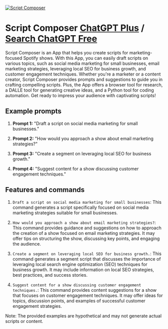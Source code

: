 
[![Script Composer](https://files.oaiusercontent.com/file-tsv8nU21G91qRjXpmVJ5wE3Q?se=2123-10-18T06%3A57%3A52Z&sp=r&sv=2021-08-06&sr=b&rscc=max-age%3D31536000%2C%20immutable&rscd=attachment%3B%20filename%3D813ed9cd-0343-4cff-9381-0fe2f9cb6365.png&sig=K/2qYjslhcEpqMil/ZBBkDh1DwTEiiKj8/fij1/ePnE%3D)](https://chat.openai.com/g/g-ahKqNRlrt-script-composer)

# Script Composer [ChatGPT Plus](https://chat.openai.com/g/g-ahKqNRlrt-script-composer) / [Search ChatGPT Free](https://gptcall.net/index.html#/?search=Script%20Composer)

Script Composer is an App that helps you create scripts for marketing-focused Spotify shows. With this App, you can easily draft scripts on various topics, such as social media marketing for small businesses, email marketing strategies, leveraging local SEO for business growth, and customer engagement techniques. Whether you're a marketer or a content creator, Script Composer provides prompts and suggestions to guide you in crafting compelling scripts. Plus, the App offers a browser tool for research, a DALLE tool for generating creative ideas, and a Python tool for coding automation. Get ready to impress your audience with captivating scripts!

## Example prompts

1. **Prompt 1:** "Draft a script on social media marketing for small businesses."

2. **Prompt 2:** "How would you approach a show about email marketing strategies?"

3. **Prompt 3:** "Create a segment on leveraging local SEO for business growth."

4. **Prompt 4:** "Suggest content for a show discussing customer engagement techniques."

## Features and commands

1. `Draft a script on social media marketing for small businesses`: This command generates a script specifically focused on social media marketing strategies suitable for small businesses.

2. `How would you approach a show about email marketing strategies?`: This command provides guidance and suggestions on how to approach the creation of a show focused on email marketing strategies. It may offer tips on structuring the show, discussing key points, and engaging the audience.

3. `Create a segment on leveraging local SEO for business growth.`: This command generates a segment script that discusses the importance of leveraging local search engine optimization (SEO) techniques for business growth. It may include information on local SEO strategies, best practices, and success stories.

4. `Suggest content for a show discussing customer engagement techniques.`: This command provides content suggestions for a show that focuses on customer engagement techniques. It may offer ideas for topics, discussion points, and examples of successful customer engagement strategies.

Note: The provided examples are hypothetical and may not generate actual scripts or content.


